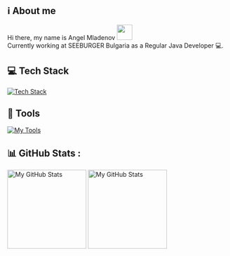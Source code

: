 ## ℹ️ About me
 Hi there, my name is Angel Mladenov <img src="https://media.giphy.com/media/hvRJCLFzcasrR4ia7z/giphy.gif" width="35px">
 <br/>
 Currently working at SEEBURGER Bulgaria as a Regular Java Developer 💻.

## 💻 Tech Stack
[![Tech Stack](https://skillicons.dev/icons?i=java,spring,mysql,hibernate,html,css,js,ts,nodejs,angular,react,bootstrap)](https://skillicons.dev)
## 🔨 Tools
[![My Tools](https://skillicons.dev/icons?i=github,git,idea,webstorm,vscode,postman,jenkins,stackoverflow)](https://skillicons.dev)

## 📊 GitHub Stats :
<p>
<!-- <summary>:zap: GitHub Stats</summary> -->
  <img height="180em" alt="My GitHub Stats" src="https://github-readme-stats.vercel.app/api?username=velk20&show_icons=true&bg_color=00000000&hide_border=true&text_color=3498db&&count_private=true&include_all_commits=true" />

  <img height="180em" alt="My GitHub Stats" src="https://github-readme-stats.vercel.app/api/top-langs/?username=velk20&langs_count=8&layout=compact&hide_border=true&bg_color=00000000&text_color=3498db&&count_private=true&include_all_commits=true" />
</p>
